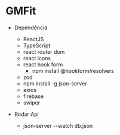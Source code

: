 # GMFit

- Dependência

  - ReactJS
  - TypeScript
  - react router dom
  - react icons
  - react hook form
    - npm install @hookform/resolvers
  - zod
  - npm install -g json-server
  - axios
  - firebase
  - swiper

- Rodar Api
  - json-server --watch db.json
